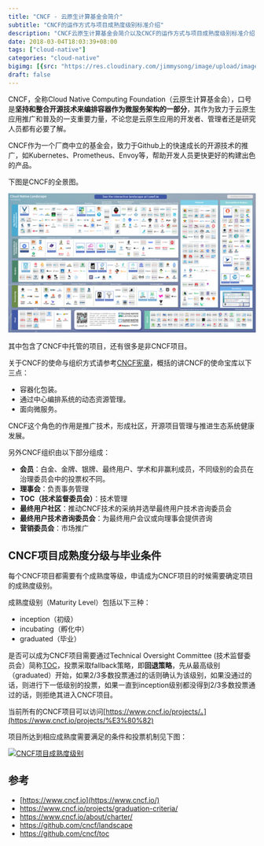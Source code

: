 ```yaml
---
title: "CNCF - 云原生计算基金会简介"
subtitle: "CNCF的运作方式与项目成熟度级别标准介绍"
description: "CNCF云原生计算基金会简介以及CNCF的运作方式与项目成熟度级别标准介绍"
date: 2018-03-04T18:03:39+08:00
tags: ["cloud-native"]
categories: "cloud-native"
bigimg: [{src: "https://res.cloudinary.com/jimmysong/image/upload/images/20180219043.jpg", desc: "Shidao Bay|Feb 19,2018"}]
draft: false
---
```


CNCF，全称Cloud Native Computing Foundation（云原生计算基金会），口号是**坚持和整合开源技术来编排容器作为微服务架构的一部分**，其作为致力于云原生应用推广和普及的一支重要力量，不论您是云原生应用的开发者、管理者还是研究人员都有必要了解。

CNCF作为一个厂商中立的基金会，致力于Github上的快速成长的开源技术的推广，如Kubernetes、Prometheus、Envoy等，帮助开发人员更快更好的构建出色的产品。

下图是CNCF的全景图。

[![CNCF landscape](https://github.com/cncf/landscape/raw/master/landscape/CloudNativeLandscape_latest.png)](https://github.com/cncf/landscape/raw/master/landscape/CloudNativeLandscape_latest.png)

其中包含了CNCF中托管的项目，还有很多是非CNCF项目。

关于CNCF的使命与组织方式请参考[CNCF宪章](https://www.cncf.io/about/charter/)，概括的讲CNCF的使命宝库以下三点：

- 容器化包装。
- 通过中心编排系统的动态资源管理。
- 面向微服务。

CNCF这个角色的作用是推广技术，形成社区，开源项目管理与推进生态系统健康发展。

另外CNCF组织由以下部分组成：

- **会员**：白金、金牌、银牌、最终用户、学术和非赢利成员，不同级别的会员在治理委员会中的投票权不同。
- **理事会**：负责事务管理
- **TOC（技术监督委员会）**：技术管理
- **最终用户社区**：推动CNCF技术的采纳并选举最终用户技术咨询委员会
- **最终用户技术咨询委员会**：为最终用户会议或向理事会提供咨询
- **营销委员会**：市场推广

## CNCF项目成熟度分级与毕业条件

每个CNCF项目都需要有个成熟度等级，申请成为CNCF项目的时候需要确定项目的成熟度级别。

成熟度级别（Maturity Level）包括以下三种：

- inception（初级）
- incubating（孵化中）
- graduated（毕业）

是否可以成为CNCF项目需要通过Technical Oversight Committee (技术监督委员会）简称[TOC](https://github.com/cncf/toc)，投票采取fallback策略，即**回退策略**，先从最高级别（graduated）开始，如果2/3多数投票通过的话则确认为该级别，如果没通过的话，则进行下一低级别的投票，如果一直到inception级别都没得到2/3多数投票通过的话，则拒绝其进入CNCF项目。

当前所有的CNCF项目可以访问[https://www.cncf.io/projects/。](https://www.cncf.io/projects/%E3%80%82)

项目所达到相应成熟度需要满足的条件和投票机制见下图：

[![CNCF项目成熟度级别](https://github.com/rootsongjc/kubernetes-handbook/raw/master/images/cncf-graduation-criteria.jpg)](https://github.com/rootsongjc/kubernetes-handbook/blob/master/images/cncf-graduation-criteria.jpg)

## 参考

- [https://www.cncf.io](https://www.cncf.io/)
- <https://www.cncf.io/projects/graduation-criteria/>
- <https://www.cncf.io/about/charter/>
- <https://github.com/cncf/landscape>
- <https://github.com/cncf/toc>